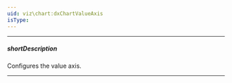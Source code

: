 ```yaml
---
uid: viz\chart:dxChartValueAxis
isType: 
---
```

---
##### shortDescription
Configures the value axis.

---
<!--
![DevExtreme HTML5 Charts Axis Axes](/images/ChartJS/visual_elements/axes.png)

The **valueAxis** object, which is described here, configures the value axis individually. To specify common settings for all axes in a chart, use the [commonAxisSettings](/api-reference/10%20UI%20Components/dxChart/1%20Configuration/commonAxisSettings '/Documentation/ApiReference/UI_Components/dxChart/Configuration/commonAxisSettings/') object. Axis-specific settings override common settings.

#include common-demobutton with {
    url: "https://js.devexpress.com/Demos/WidgetsGallery/Demo/Charts/MultipleAxes/"
}
-->